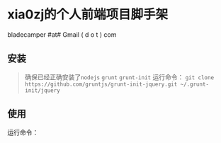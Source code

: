 # xia0zj的个人前端项目脚手架
bladecamper #at# Gmail ( d o t ) com

## 安装
> 确保已经正确安装了`nodejs` `grunt` `grunt-init`
运行命令：
```git clone https://github.com/gruntjs/grunt-init-jquery.git ~/.grunt-init/jquery```

## 使用
运行命令：
```grunt-init scaffold
